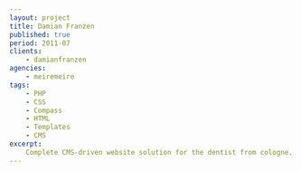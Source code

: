 ```yaml
---
layout: project
title: Damian Franzen
published: true
period: 2011-07
clients:
    - damianfranzen
agencies:
    - meiremeire
tags:
    - PHP
    - CSS
    - Compass
    - HTML
    - Templates
    - CMS
excerpt:
    Complete CMS-driven website solution for the dentist from cologne. Templates and integration of the cms.
---
```

